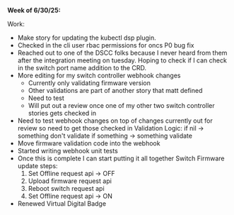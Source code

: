 **Week of 6/30/25:**

Work:
- Make story for updating the kubectl dsp plugin.
- Checked in the cli user rbac permissions for oncs P0 bug fix
- Reached out to one of the DSCC folks because I never heard from them after the integration meeting on tuesday. Hoping to check if I can check in the switch port name addition to the CRD.
- More editing for my switch controller webhook changes
	- Currently only validating firmware version
	- Other validations are part of another story that matt defined
	- Need to test
	- Will put out a review once one of my other two switch controller stories gets checked in
- Need to test webhook changes on top of changes currently out for review so need to get those checked in
Validation Logic: 
	if nil -> something don't validate
	if something -> something validate
- Move firmware validation code into the webhook 
- Started writing webhook unit tests
- Once this is complete I can start putting it all together
	Switch Firmware update steps:
	1. Set Offline request api -> OFF
	2. Upload firmware request api
	3. Reboot switch request api
	4. Set Offline request api -> ON
- Renewed Virtual Digital Badge




